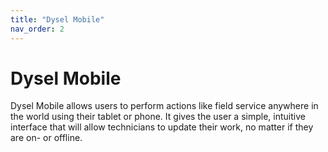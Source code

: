 ```yaml
---
title: "Dysel Mobile"
nav_order: 2
---
```


# Dysel Mobile
Dysel Mobile allows users to perform actions like field service anywhere in the world using their tablet or phone. It gives the user a simple, intuitive interface that will allow technicians to update their work, no matter if they are on- or offline.